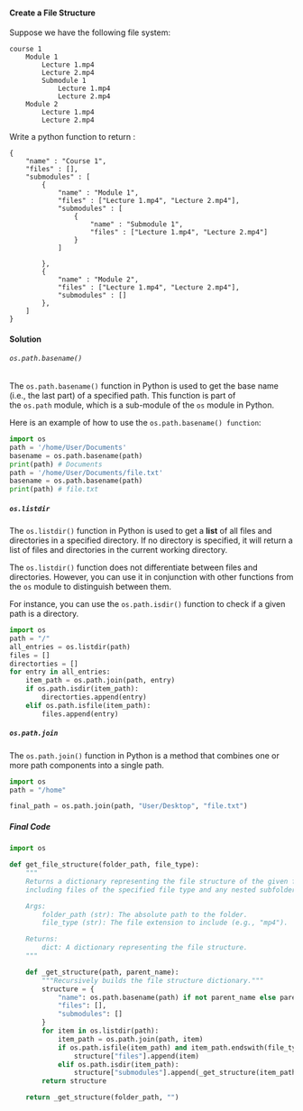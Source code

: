 
#### Create a File Structure

Suppose we have the following file system:

```
course 1
	Module 1
		Lecture 1.mp4
		Lecture 2.mp4
		Submodule 1
			Lecture 1.mp4
			Lecture 2.mp4
	Module 2
		Lecture 1.mp4
		Lecture 2.mp4
```

Write a python function to return : 

```
{
	"name" : "Course 1",
	"files" : [],
	"submodules" : [
		{
			"name" : "Module 1",
			"files" : ["Lecture 1.mp4", "Lecture 2.mp4"],
			"submodules" : [
				{
					"name" : "Submodule 1",
					"files" : ["Lecture 1.mp4", "Lecture 2.mp4"]
				}
			]
			
		}, 
		{
			"name" : "Module 2",
			"files" : ["Lecture 1.mp4", "Lecture 2.mp4"],
			"submodules" : []
		},
	]
}
```


#### Solution

###### `os.path.basename()`

The `os.path.basename()` function in Python is used to get the base name (i.e., the last part) of a specified path. This function is part of the `os.path` module, which is a sub-module of the `os` module in Python.

Here is an example of how to use the `os.path.basename() function`:

```python
import os
path = '/home/User/Documents'
basename = os.path.basename(path)
print(path) # Documents
path = '/home/User/Documents/file.txt'
basename = os.path.basename(path)
print(path) # file.txt
```

##### `os.listdir`

The `os.listdir()` function in Python is used to get a **list** of all files and directories in a specified directory. If no directory is specified, it will return a list of files and directories in the current working directory.

The `os.listdir()` function does not differentiate between files and directories. However, you can use it in conjunction with other functions from the `os` module to distinguish between them.

For instance, you can use the `os.path.isdir()` function to check if a given path is a directory.

```python
import os
path = "/"
all_entries = os.listdir(path)
files = []
directorties = []
for entry in all_entries:
	item_path = os.path.join(path, entry)
	if os.path.isdir(item_path):
		directorties.append(entry)
	elif os.path.isfile(item_path):
		files.append(entry)
```

##### `os.path.join`

The `os.path.join()` function in Python is a method that combines one or more path components into a single path.

```python
import os
path = "/home"

final_path = os.path.join(path, "User/Desktop", "file.txt")
```

##### Final Code

```python
import os

def get_file_structure(folder_path, file_type):
    """
    Returns a dictionary representing the file structure of the given folder,
    including files of the specified file type and any nested subfolders.

    Args:
        folder_path (str): The absolute path to the folder.
        file_type (str): The file extension to include (e.g., "mp4").

    Returns:
        dict: A dictionary representing the file structure.
    """

    def _get_structure(path, parent_name):
        """Recursively builds the file structure dictionary."""
        structure = {
            "name": os.path.basename(path) if not parent_name else parent_name,
            "files": [],
            "submodules": []
        }
        for item in os.listdir(path):
            item_path = os.path.join(path, item)
            if os.path.isfile(item_path) and item_path.endswith(file_type):
                structure["files"].append(item)
            elif os.path.isdir(item_path):
                structure["submodules"].append(_get_structure(item_path, item))
        return structure

    return _get_structure(folder_path, "")
	
```